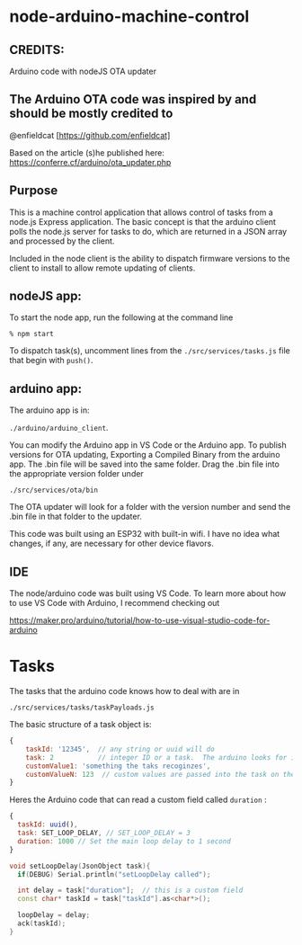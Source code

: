 # node-arduino-machine-control

## CREDITS:

Arduino code with nodeJS OTA updater

## The Arduino OTA code was inspired by and should be mostly credited to

@enfieldcat [https://github.com/enfieldcat]

Based on the article (s)he published here:
https://conferre.cf/arduino/ota_updater.php

## Purpose

This is a machine control application that allows control of tasks from a node.js Express application. The basic concept is that the arduino client polls the node.js server for tasks to do, which are returned in a JSON array and processed by the client.

Included in the node client is the ability to dispatch firmware versions to the client to install to allow remote updating of clients.

## nodeJS app:

To start the node app, run the following at the command line

`% npm start`

To dispatch task(s), uncomment lines from the `./src/services/tasks.js` file that
begin with `push()`.

## arduino app:

The arduino app is in:

`./arduino/arduino_client`.

You can modify the Arduino app in VS Code or the Arduino app. To publish versions for OTA updating, Exporting a Compiled Binary from the arduino app. The .bin file will be saved into the same folder. Drag the .bin file into the appropriate version folder under

`./src/services/ota/bin`

The OTA updater will look for a folder with the version number and send the .bin file in that folder to the updater.

This code was built using an ESP32 with built-in wifi. I have no idea what changes, if any, are necessary for other device flavors.

## IDE

The node/arduino code was built using VS Code. To learn more about how to use VS Code with Arduino, I recommend checking out

https://maker.pro/arduino/tutorial/how-to-use-visual-studio-code-for-arduino

# Tasks

The tasks that the arduino code knows how to deal with are in

`./src/services/tasks/taskPayloads.js`

The basic structure of a task object is:

```javascript
{
    taskId: '12345',  // any string or uuid will do
    task: 2           // integer ID or a task.  The arduino looks for integers.
    customValue1: 'something the taks recoginzes',
    customValueN: 123  // custom values are passed into the task on the adruino.
}
```

Heres the Arduino code that can read a custom field called `duration` :

```javascript
{
  taskId: uuid(),
  task: SET_LOOP_DELAY, // SET_LOOP_DELAY = 3
  duration: 1000 // Set the main loop delay to 1 second
}
```

```cpp
void setLoopDelay(JsonObject task){
  if(DEBUG) Serial.println("setLoopDelay called");

  int delay = task["duration"];  // this is a custom field
  const char* taskId = task["taskId"].as<char*>();

  loopDelay = delay;
  ack(taskId);
}
```

